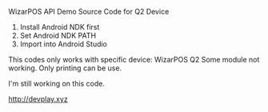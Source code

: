 WizarPOS API Demo Source Code for Q2 Device

1. Install Android NDK first
2. Set Android NDK PATH
3. Import into Android Studio

This codes only works with specific device: WizarPOS Q2
Some module not working. Only printing can be use.

I'm still working on this code.

http://devplay.xyz
